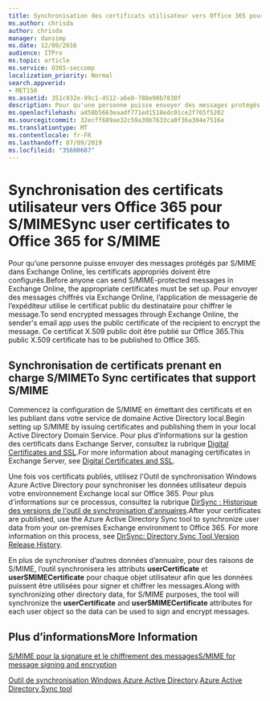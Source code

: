 ```yaml
---
title: Synchronisation des certificats utilisateur vers Office 365 pour S/MIME
ms.author: chrisda
author: chrisda
manager: dansimp
ms.date: 12/09/2016
audience: ITPro
ms.topic: article
ms.service: O365-seccomp
localization_priority: Normal
search.appverid:
- MET150
ms.assetid: 351c932e-99c1-4512-a6e8-788e90b7838f
description: Pour qu'une personne puisse envoyer des messages protégés par S/MIME, les certificats appropriés doivent être configurés. Pour envoyer des messages chiffrés par Exchange Online, le programme de messagerie de l'expéditeur utilise le certificat public du destinataire pour chiffrer le message. Ce certificat X.509 public doit être publié sur Office 365.
ms.openlocfilehash: ad58b5663eaadf771ed1518edc01ce2f765f5202
ms.sourcegitcommit: 32ecff689ae32c59a39b7633ca0f36a304e7516e
ms.translationtype: MT
ms.contentlocale: fr-FR
ms.lasthandoff: 07/09/2019
ms.locfileid: "35600687"
---
```

# <a name="sync-user-certificates-to-office-365-for-smime"></a><span data-ttu-id="8d5b3-105">Synchronisation des certificats utilisateur vers Office 365 pour S/MIME</span><span class="sxs-lookup"><span data-stu-id="8d5b3-105">Sync user certificates to Office 365 for S/MIME</span></span>

<span data-ttu-id="8d5b3-106">Pour qu’une personne puisse envoyer des messages protégés par S/MIME dans Exchange Online, les certificats appropriés doivent être configurés.</span><span class="sxs-lookup"><span data-stu-id="8d5b3-106">Before anyone can send S/MIME-protected messages in Exchange Online, the appropriate certificates must be set up.</span></span> <span data-ttu-id="8d5b3-107">Pour envoyer des messages chiffrés via Exchange Online, l’application de messagerie de l’expéditeur utilise le certificat public du destinataire pour chiffrer le message.</span><span class="sxs-lookup"><span data-stu-id="8d5b3-107">To send encrypted messages through Exchange Online, the sender's email app uses the public certificate of the recipient to encrypt the message.</span></span> <span data-ttu-id="8d5b3-108">Ce certificat X.509 public doit être publié sur Office 365.</span><span class="sxs-lookup"><span data-stu-id="8d5b3-108">This public X.509 certificate has to be published to Office 365.</span></span>

## <a name="to-sync-certificates-that-support-smime"></a><span data-ttu-id="8d5b3-109">Synchronisation de certificats prenant en charge S/MIME</span><span class="sxs-lookup"><span data-stu-id="8d5b3-109">To Sync certificates that support S/MIME</span></span>

<span data-ttu-id="8d5b3-110">Commencez la configuration de S/MIME en émettant des certificats et en les publiant dans votre service de domaine Active Directory local.</span><span class="sxs-lookup"><span data-stu-id="8d5b3-110">Begin setting up S/MIME by issuing certificates and publishing them in your local Active Directory Domain Service.</span></span> <span data-ttu-id="8d5b3-111">Pour plus d’informations sur la gestion des certificats dans Exchange Server, consultez la rubrique [Digital Certificates and SSL](http://technet.microsoft.com/library/a9e2e08c-d46a-4135-a387-eb653212b676.aspx).</span><span class="sxs-lookup"><span data-stu-id="8d5b3-111">For more information about managing certificates in Exchange Server, see [Digital Certificates and SSL](http://technet.microsoft.com/library/a9e2e08c-d46a-4135-a387-eb653212b676.aspx).</span></span>

<span data-ttu-id="8d5b3-p104">Une fois vos certificats publiés, utilisez l'Outil de synchronisation Windows Azure Active Directory pour synchroniser les données utilisateur depuis votre environnement Exchange local sur Office 365. Pour plus d'informations sur ce processus, consultez la rubrique [DirSync : Historique des versions de l'outil de synchronisation d'annuaires](https://go.microsoft.com/fwlink/p/?LinkId=392587).</span><span class="sxs-lookup"><span data-stu-id="8d5b3-p104">After your certificates are published, use the Azure Active Directory Sync tool to synchronize user data from your on-premises Exchange environment to Office 365. For more information on this process, see [DirSync: Directory Sync Tool Version Release History](https://go.microsoft.com/fwlink/p/?LinkId=392587).</span></span>

<span data-ttu-id="8d5b3-114">En plus de synchroniser d’autres données d’annuaire, pour des raisons de S/MIME, l’outil synchronisera les attributs **userCertificate** et **userSMIMECertificate** pour chaque objet utilisateur afin que les données puissent être utilisées pour signer et chiffrer les messages.</span><span class="sxs-lookup"><span data-stu-id="8d5b3-114">Along with synchronizing other directory data, for S/MIME purposes, the tool will synchronize the  **userCertificate** and **userSMIMECertificate** attributes for each user object so the data can be used to sign and encrypt messages.</span></span>

## <a name="more-information"></a><span data-ttu-id="8d5b3-115">Plus d’informations</span><span class="sxs-lookup"><span data-stu-id="8d5b3-115">More Information</span></span>

[<span data-ttu-id="8d5b3-116">S/MIME pour la signature et le chiffrement des messages</span><span class="sxs-lookup"><span data-stu-id="8d5b3-116">S/MIME for message signing and encryption</span></span>](s-mime-for-message-signing-and-encryption.md)

<span data-ttu-id="8d5b3-117">[Outil de synchronisation Windows Azure Active Directory](https://go.microsoft.com/fwlink/p/?LinkId=392587).</span><span class="sxs-lookup"><span data-stu-id="8d5b3-117">[Azure Active Directory Sync tool](https://go.microsoft.com/fwlink/p/?LinkId=392587)</span></span>
